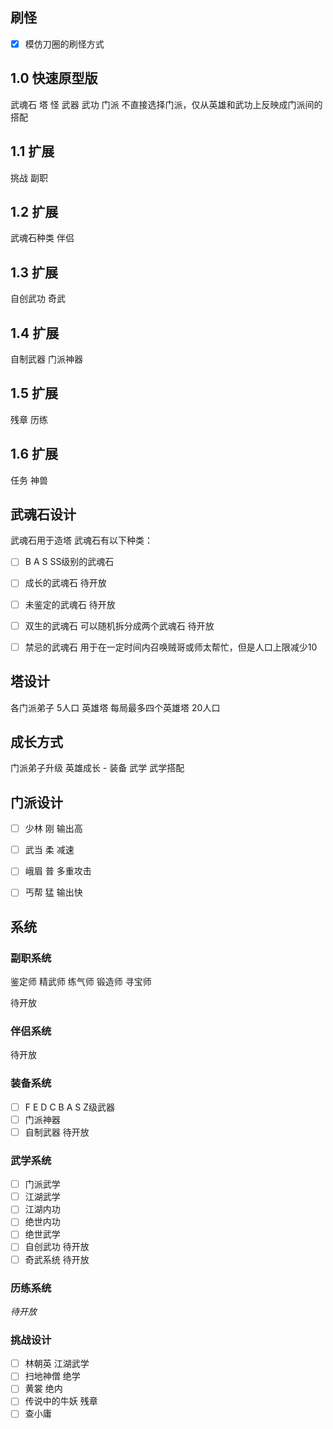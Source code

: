 ## 刷怪
- [x] 模仿刀圈的刷怪方式

## 1.0 快速原型版
武魂石
塔
怪
武器
武功
门派 不直接选择门派，仅从英雄和武功上反映成门派间的搭配

## 1.1 扩展
挑战
副职

## 1.2 扩展
武魂石种类
伴侣

## 1.3 扩展
自创武功
奇武

## 1.4 扩展
自制武器
门派神器

## 1.5 扩展
残章
历练

## 1.6 扩展
任务
神兽


## 武魂石设计
武魂石用于造塔 
武魂石有以下种类：
- [ ] B A S SS级别的武魂石
- [ ] 成长的武魂石 待开放
- [ ] 未鉴定的武魂石 待开放
- [ ] 双生的武魂石 可以随机拆分成两个武魂石 待开放
- [ ] 禁忌的武魂石 用于在一定时间内召唤贼哥或师太帮忙，但是人口上限减少10 


## 塔设计
各门派弟子 5人口
英雄塔 每局最多四个英雄塔 20人口

## 成长方式
门派弟子升级
英雄成长 - 装备 武学 武学搭配

## 门派设计
- [ ] 少林 刚 输出高
- [ ] 武当 柔 减速
- [ ] 峨眉 普 多重攻击
- [ ] 丐帮 猛 输出快


## 系统
### 副职系统
鉴定师
精武师
练气师
锻造师
寻宝师

待开放

### 伴侣系统
待开放

### 装备系统
- [ ] F E D C B A S Z级武器
- [ ] 门派神器
- [ ] 自制武器 待开放

### 武学系统
- [ ] 门派武学
- [ ] 江湖武学
- [ ] 江湖内功
- [ ] 绝世内功
- [ ] 绝世武学
- [ ] 自创武功 待开放
- [ ] 奇武系统 待开放

### 历练系统
*待开放*

### 挑战设计
- [ ] 林朝英 江湖武学
- [ ] 扫地神僧 绝学
- [ ] 黄裳 绝内
- [ ] 传说中的牛妖 残章
- [ ] 查小庸

